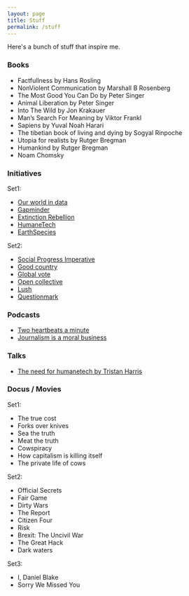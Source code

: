 ```yaml
---
layout: page
title: Stuff
permalink: /stuff
---
```


Here's a bunch of stuff that inspire me.

### Books
- Factfullness by Hans Rosling
- NonViolent Communication by Marshall B Rosenberg
- The Most Good You Can Do by Peter Singer
- Animal Liberation by Peter Singer
- Into The Wild by Jon Krakauer
- Man’s Search For Meaning by Viktor Frankl
- Sapiens by Yuval Noah Harari
- The tibetian book of living and dying by Sogyal Rinpoche
- Utopia for realists by Rutger Bregman
- Humankind by Rutger Bregman
- Noam Chomsky

### Initiatives

Set1:
- [Our world in data](http://ourworldindata.org)
- [Gapminder](https://gapminder.org)
- [Extinction Rebellion](https://rebellion.earth)
- [HumaneTech](http://humanetech.com/)
- [EarthSpecies](https://earthspecies.org/)

Set2:
- [Social Progress Imperative](http://www.socialprogressimperative.org/)
- [Good country](https://goodcountry.org)
- [Global vote](https://goodcountry.org/global-vote)
- [Open collective](https://opencollective.com/)
- [Lush](https://uk.lush.com/tag/lush-times)
- [Questionmark](https://www.thequestionmark.org/en)

### Podcasts

- [Two heartbeats a minute](https://www.npr.org/2020/02/25/809336135/two-heartbeats-a-minute)
- [Journalism is a moral business](https://theidealists.co/episodes/rob-wijnberg-the-correspondent)

### Talks

- [The need for humanetech by Tristan Harris](https://www.youtube.com/watch?v=YQh2FQ7MZdA)

### Docus / Movies

Set1:
- The true cost
- Forks over knives
- Sea the truth
- Meat the truth
- Cowspiracy
- How capitalism is killing itself
- The private life of cows

Set2:
- Official Secrets
- Fair Game
- Dirty Wars
- The Report
- Citizen Four
- Risk
- Brexit: The Uncivil War
- The Great Hack
- Dark waters

Set3:
- I, Daniel Blake
- Sorry We Missed You